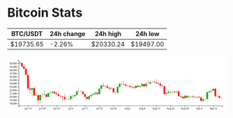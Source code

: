 # Bitcoin Stats

BTC/USDT|24h change|24h high|24h low|
|---|---|---|---|
|$19735.65|-2.26%|$20330.24|$19497.00|

<img src="./chart.svg">
